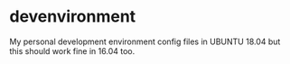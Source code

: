 # devenvironment
My personal development environment config files in UBUNTU 18.04 but this should work fine in 16.04 too.

